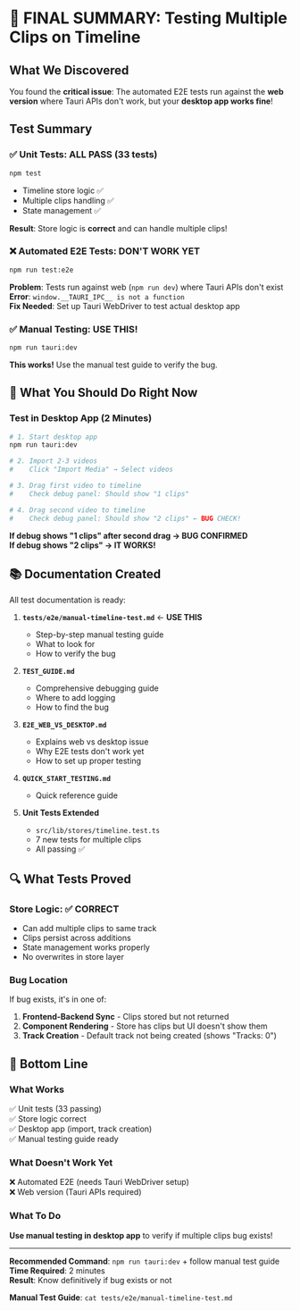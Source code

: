 # 🎯 FINAL SUMMARY: Testing Multiple Clips on Timeline

## What We Discovered

You found the **critical issue**: The automated E2E tests run against the **web version** where Tauri APIs don't work, but your **desktop app works fine**!

## Test Summary

### ✅ Unit Tests: ALL PASS (33 tests)

```bash
npm test
```

- Timeline store logic ✅
- Multiple clips handling ✅
- State management ✅

**Result**: Store logic is **correct** and can handle multiple clips!

### ❌ Automated E2E Tests: DON'T WORK YET

```bash
npm run test:e2e
```

**Problem**: Tests run against web (`npm run dev`) where Tauri APIs don't exist  
**Error**: `window.__TAURI_IPC__ is not a function`  
**Fix Needed**: Set up Tauri WebDriver to test actual desktop app

### ✅ Manual Testing: USE THIS!

```bash
npm run tauri:dev
```

**This works!** Use the manual test guide to verify the bug.

## 🎯 What You Should Do Right Now

### Test in Desktop App (2 Minutes)

```bash
# 1. Start desktop app
npm run tauri:dev

# 2. Import 2-3 videos
#    Click "Import Media" → Select videos

# 3. Drag first video to timeline
#    Check debug panel: Should show "1 clips"

# 4. Drag second video to timeline
#    Check debug panel: Should show "2 clips" ← BUG CHECK!
```

**If debug shows "1 clips" after second drag → BUG CONFIRMED**  
**If debug shows "2 clips" → IT WORKS!**

## 📚 Documentation Created

All test documentation is ready:

1. **`tests/e2e/manual-timeline-test.md`** ← **USE THIS**
   - Step-by-step manual testing guide
   - What to look for
   - How to verify the bug

2. **`TEST_GUIDE.md`**
   - Comprehensive debugging guide
   - Where to add logging
   - How to find the bug

3. **`E2E_WEB_VS_DESKTOP.md`**
   - Explains web vs desktop issue
   - Why E2E tests don't work yet
   - How to set up proper testing

4. **`QUICK_START_TESTING.md`**
   - Quick reference guide

5. **Unit Tests Extended**
   - `src/lib/stores/timeline.test.ts`
   - 7 new tests for multiple clips
   - All passing ✅

## 🔍 What Tests Proved

### Store Logic: ✅ CORRECT

- Can add multiple clips to same track
- Clips persist across additions
- State management works properly
- No overwrites in store layer

### Bug Location

If bug exists, it's in one of:

1. **Frontend-Backend Sync** - Clips stored but not returned
2. **Component Rendering** - Store has clips but UI doesn't show them
3. **Track Creation** - Default track not being created (shows "Tracks: 0")

## 🎉 Bottom Line

### What Works

✅ Unit tests (33 passing)  
✅ Store logic correct  
✅ Desktop app (import, track creation)  
✅ Manual testing guide ready

### What Doesn't Work Yet

❌ Automated E2E (needs Tauri WebDriver setup)  
❌ Web version (Tauri APIs required)

### What To Do

**Use manual testing in desktop app** to verify if multiple clips bug exists!

---

**Recommended Command**: `npm run tauri:dev` + follow manual test guide  
**Time Required**: 2 minutes  
**Result**: Know definitively if bug exists or not

**Manual Test Guide**: `cat tests/e2e/manual-timeline-test.md`
